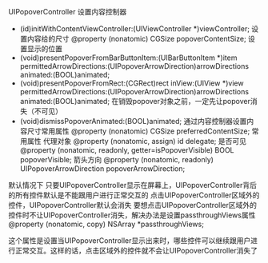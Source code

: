 UIPopoverController
设置内容控制器
- (id)initWithContentViewController:(UIViewController *)viewController;
设置内容给的尺寸
@property (nonatomic) CGSize popoverContentSize;
设置显示的位置
- (void)presentPopoverFromBarButtonItem:(UIBarButtonItem *)item permittedArrowDirections:(UIPopoverArrowDirection)arrowDirections animated:(BOOL)animated;
- (void)presentPopoverFromRect:(CGRect)rect inView:(UIView *)view permittedArrowDirections:(UIPopoverArrowDirection)arrowDirections animated:(BOOL)animated;
在销毁popover对象之前，一定先让popover消失（不可见）
- (void)dismissPopoverAnimated:(BOOL)animated;
通过内容控制器设置内容尺寸常用属性
@property (nonatomic) CGSize preferredContentSize;
常用属性
代理对象 @property (nonatomic, assign) id <UIPopoverControllerDelegate> delegate;
是否可见 @property (nonatomic, readonly, getter=isPopoverVisible) BOOL popoverVisible;
箭头方向 @property (nonatomic, readonly) UIPopoverArrowDirection popoverArrowDirection;


默认情况下
只要UIPopoverController显示在屏幕上，UIPopoverController背后的所有控件默认是不能跟用户进行正常交互的
点击UIPopoverController区域外的控件，UIPopoverController默认会消失
要想点击UIPopoverController区域外的控件时不让UIPopoverController消失，解决办法是设置passthroughViews属性
@property (nonatomic, copy) NSArray *passthroughViews;

这个属性是设置当UIPopoverController显示出来时，哪些控件可以继续跟用户进行正常交互。这样的话，点击区域外的控件就不会让UIPopoverController消失了